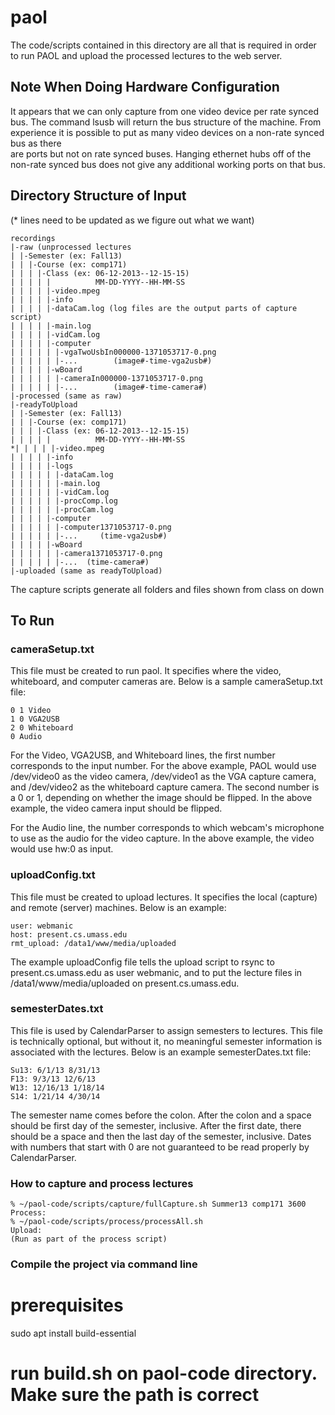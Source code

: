 # paol
The code/scripts contained in this directory are all that is required in order
 to run PAOL and upload the processed lectures to the web server. 
## Note When Doing Hardware Configuration
It appears that we can only capture from one video device per rate synced bus. 
 The command lsusb will return the bus structure of the machine. From experience
 it is possible to put as many video devices on a non-rate synced bus as there  
 are ports but not on rate synced buses. Hanging ethernet hubs off of the
 non-rate synced bus does not give any additional working ports on that bus.

## Directory Structure of Input
(* lines need to be updated as we figure out what we want)

```
recordings
|-raw (unprocessed lectures
| |-Semester (ex: Fall13)
| | |-Course (ex: comp171)
| | | |-Class (ex: 06-12-2013--12-15-15)
| | | | |          MM-DD-YYYY--HH-MM-SS
| | | | |-video.mpeg
| | | | |-info
| | | | |-dataCam.log (log files are the output parts of capture script)
| | | | |-main.log
| | | | |-vidCam.log
| | | | |-computer
| | | | | |-vgaTwoUsbIn000000-1371053717-0.png
| | | | | |-...        (image#-time-vga2usb#)
| | | | |-wBoard
| | | | | |-cameraIn000000-1371053717-0.png
| | | | | |-...        (image#-time-camera#)
|-processed (same as raw)
|-readyToUpload
| |-Semester (ex: Fall13)
| | |-Course (ex: comp171)
| | | |-Class (ex: 06-12-2013--12-15-15)
| | | | |          MM-DD-YYYY--HH-MM-SS
*| | | | |-video.mpeg
| | | | |-info 
| | | | |-logs
| | | | | |-dataCam.log 
| | | | | |-main.log
| | | | | |-vidCam.log
| | | | | |-procComp.log
| | | | | |-procCam.log
| | | | |-computer
| | | | | |-computer1371053717-0.png
| | | | | |-...     (time-vga2usb#)
| | | | |-wBoard
| | | | | |-camera1371053717-0.png
| | | | | |-...  (time-camera#)
|-uploaded (same as readyToUpload)
```

The capture scripts generate all folders and files shown from class on down

## To Run

### cameraSetup.txt
This file must be created to run paol. It specifies where the video, whiteboard, and computer cameras are. Below is a sample cameraSetup.txt file:

```
0 1 Video
1 0 VGA2USB
2 0 Whiteboard
0 Audio
```

For the Video, VGA2USB, and Whiteboard lines, the first number corresponds to the input number. For the above example, PAOL would use /dev/video0 as the video camera, /dev/video1 as the VGA capture camera, and /dev/video2 as the whiteboard capture camera. The second number is a 0 or 1, depending on whether the image should be flipped. In the above example, the video camera input should be flipped.

For the Audio line, the number corresponds to which webcam's microphone to use as the audio for the video capture. In the above example, the video would use hw:0 as input.

### uploadConfig.txt
This file must be created to upload lectures. It specifies the local (capture) and remote (server) machines. Below is an example:

```
user: webmanic
host: present.cs.umass.edu
rmt_upload: /data1/www/media/uploaded
```

The example uploadConfig file tells the upload script to rsync to present.cs.umass.edu as user webmanic, and to put the lecture files in /data1/www/media/uploaded on present.cs.umass.edu.

### semesterDates.txt
This file is used by CalendarParser to assign semesters to lectures. This file is technically optional, but without it, no meaningful semester information is associated with the lectures. Below is an example semesterDates.txt file:
```
Su13: 6/1/13 8/31/13
F13: 9/3/13 12/6/13
W13: 12/16/13 1/18/14
S14: 1/21/14 4/30/14
```
The semester name comes before the colon. After the colon and a space should be first day of the semester, inclusive. After the first date, there should be a space and then the last day of the semester, inclusive. Dates with numbers that start with 0 are not guaranteed to be read properly by CalendarParser.

### How to capture and process lectures
```
% ~/paol-code/scripts/capture/fullCapture.sh Summer13 comp171 3600
Process:
% ~/paol-code/scripts/process/processAll.sh
Upload:
(Run as part of the process script)
```

### Compile the project via command line 
# prerequisites
sudo apt install build-essential

# run build.sh on paol-code directory. Make sure the path is correct
